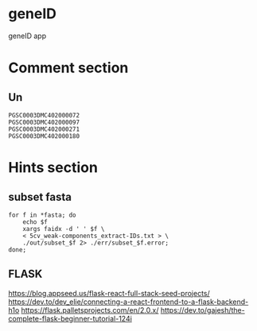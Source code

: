 # geneID
geneID app


# Comment section
## Un
```
PGSC0003DMC402000072
PGSC0003DMC402000097
PGSC0003DMC402000271
PGSC0003DMC402000180
```

# Hints section
## subset fasta
```
for f in *fasta; do
    echo $f
    xargs faidx -d ' ' $f \
    < 5cv_weak-components_extract-IDs.txt > \
    ./out/subset_$f 2> ./err/subset_$f.error;
done;
```

## FLASK

<https://blog.appseed.us/flask-react-full-stack-seed-projects/>
<https://dev.to/dev_elie/connecting-a-react-frontend-to-a-flask-backend-h1o>
<https://flask.palletsprojects.com/en/2.0.x/>
<https://dev.to/gajesh/the-complete-flask-beginner-tutorial-124i>


